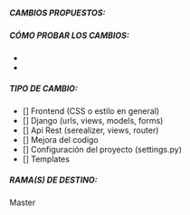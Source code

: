 ##### CAMBIOS PROPUESTOS:
<!-- Detalle lo que quiere proponer -->


##### CÓMO PROBAR LOS CAMBIOS:
<!-- Detalle la forma en la que puedo probar su contribución -->
-
-

##### TIPO DE CAMBIO:
<!-- Marque con x una la o las opciones correspondientes -->

- [] Frontend (CSS o estilo en general)
- [] Django (urls, views, models, forms)
- [] Api Rest (serealizer, views, router)
- [] Mejora del codigo
- [] Configuración del proyecto (settings.py)
- [] Templates

##### RAMA(S) DE DESTINO:
<!-- Por defecto, siempre va a ser master por ahora -->
Master
